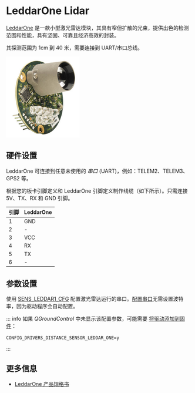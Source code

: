 # LeddarOne Lidar

[LeddarOne](https://leddartech.com/solutions/leddarone/) 是一款小型激光雷达模块，其具有窄但扩散的光束，提供出色的检测范围和性能，具有坚固、可靠且经济高效的封装。

其探测范围为 1cm 到 40 米，需要连接到 UART/串口总线。

<img src="../../assets/hardware/sensors/leddar_one.jpg" alt="LeddarOne Lidar 测距仪" width="200px" />

## 硬件设置

LeddarOne 可连接到任意未使用的 _串口_ (UART)，例如：TELEM2、TELEM3、GPS2 等。

根据您的板卡引脚定义和 LeddarOne 引脚定义制作线缆（如下所示）。只需连接 5V、TX、RX 和 GND 引脚。

| 引脚 | LeddarOne |
| --- | --------- |
| 1   | GND       |
| 2   | -         |
| 3   | VCC       |
| 4   | RX        |
| 5   | TX        |
| 6   | -         |

## 参数设置

使用 [SENS_LEDDAR1_CFG](../advanced_config/parameter_reference.md#SENS_LEDDAR1_CFG) 配置激光雷达运行的串口。[配置串口](../peripherals/serial_configuration.md)无需设置波特率，因为驱动程序会自动配置。

::: info
如果 _QGroundControl_ 中未显示该配置参数，可能需要 [将驱动添加到固件](../peripherals/serial_configuration.md#parameter_not_in_firmware)：

```plain
CONFIG_DRIVERS_DISTANCE_SENSOR_LEDDAR_ONE=y
```

:::

## 更多信息

- [LeddarOne 产品规格书](https://leddartech.com/app/uploads/dlm_uploads/2021/04/Spec-Sheet_LeddarOne_V10.0_EN-1.pdf)